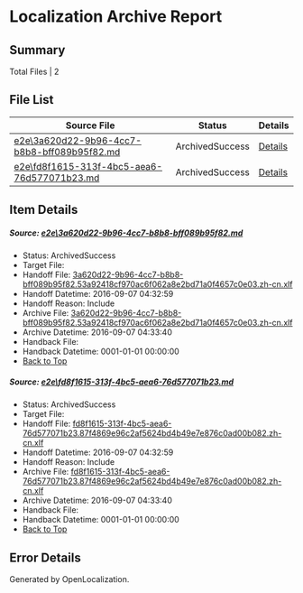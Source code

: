 # <a name='report-top'></a> Localization Archive Report

## Summary
 Total Files | 2

## File List
 Source File | Status | Details 
 ----------- | ------ | ------- 
 [e2e\3a620d22-9b96-4cc7-b8b8-bff089b95f82.md](https://github.com/OpenLocalizationTestOrg/ol-test0/blob/faadd7b1de19e541d60be41f844d479d3b3888d6/e2e/3a620d22-9b96-4cc7-b8b8-bff089b95f82.md) | ArchivedSuccess | [Details](#fc2d88dea8043766e8890cd348a6eb8d6482a7601)
 [e2e\fd8f1615-313f-4bc5-aea6-76d577071b23.md](https://github.com/OpenLocalizationTestOrg/ol-test0/blob/faadd7b1de19e541d60be41f844d479d3b3888d6/e2e/fd8f1615-313f-4bc5-aea6-76d577071b23.md) | ArchivedSuccess | [Details](#023f3b3070e9d2929b4fca670ae29d2fe3ccb6522)

## Item Details
##### <a name='fc2d88dea8043766e8890cd348a6eb8d6482a7601'></a> Source: [e2e\3a620d22-9b96-4cc7-b8b8-bff089b95f82.md](https://github.com/OpenLocalizationTestOrg/ol-test0/blob/faadd7b1de19e541d60be41f844d479d3b3888d6/e2e/3a620d22-9b96-4cc7-b8b8-bff089b95f82.md)
* Status: ArchivedSuccess
* Target File: 
* Handoff File: [3a620d22-9b96-4cc7-b8b8-bff089b95f82.53a92418cf970ac6f062a8e2bd71a0f4657c0e03.zh-cn.xlf](https://github.com/OpenLocalizationTestOrg/ol-test0-handoff/blob/d1b8d189757f8a1b96e51a56217875ab484b423e/ol-handoff/OpenLocalizationTestOrg/ol-test0-zhcn/ci/ht/3a620d22-9b96-4cc7-b8b8-bff089b95f82.53a92418cf970ac6f062a8e2bd71a0f4657c0e03.zh-cn.xlf)
* Handoff Datetime: 2016-09-07 04:32:59
* Handoff Reason: Include
* Archive File: [3a620d22-9b96-4cc7-b8b8-bff089b95f82.53a92418cf970ac6f062a8e2bd71a0f4657c0e03.zh-cn.xlf](https://github.com/OpenLocalizationTestOrg/ol-test0-handoff/blob/c6e42f86c06b9039b38c6fd19d487af1e88052b3/ol-archive/OpenLocalizationTestOrg/ol-test0-zhcn/ci/ht/3a620d22-9b96-4cc7-b8b8-bff089b95f82.53a92418cf970ac6f062a8e2bd71a0f4657c0e03.zh-cn.xlf)
* Archive Datetime: 2016-09-07 04:33:40
* Handback File: 
* Handback Datetime: 0001-01-01 00:00:00
* [Back to Top](#report-top)

##### <a name='023f3b3070e9d2929b4fca670ae29d2fe3ccb6522'></a> Source: [e2e\fd8f1615-313f-4bc5-aea6-76d577071b23.md](https://github.com/OpenLocalizationTestOrg/ol-test0/blob/faadd7b1de19e541d60be41f844d479d3b3888d6/e2e/fd8f1615-313f-4bc5-aea6-76d577071b23.md)
* Status: ArchivedSuccess
* Target File: 
* Handoff File: [fd8f1615-313f-4bc5-aea6-76d577071b23.87f4869e96c2af5624bd4b49e7e876c0ad00b082.zh-cn.xlf](https://github.com/OpenLocalizationTestOrg/ol-test0-handoff/blob/d1b8d189757f8a1b96e51a56217875ab484b423e/ol-handoff/OpenLocalizationTestOrg/ol-test0-zhcn/ci/ht/fd8f1615-313f-4bc5-aea6-76d577071b23.87f4869e96c2af5624bd4b49e7e876c0ad00b082.zh-cn.xlf)
* Handoff Datetime: 2016-09-07 04:32:59
* Handoff Reason: Include
* Archive File: [fd8f1615-313f-4bc5-aea6-76d577071b23.87f4869e96c2af5624bd4b49e7e876c0ad00b082.zh-cn.xlf](https://github.com/OpenLocalizationTestOrg/ol-test0-handoff/blob/c6e42f86c06b9039b38c6fd19d487af1e88052b3/ol-archive/OpenLocalizationTestOrg/ol-test0-zhcn/ci/ht/fd8f1615-313f-4bc5-aea6-76d577071b23.87f4869e96c2af5624bd4b49e7e876c0ad00b082.zh-cn.xlf)
* Archive Datetime: 2016-09-07 04:33:40
* Handback File: 
* Handback Datetime: 0001-01-01 00:00:00
* [Back to Top](#report-top)


## Error Details

Generated by OpenLocalization.
